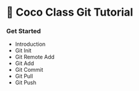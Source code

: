 # :turtle: Coco Class Git Tutorial
### **Get Started**
- Introduction
- Git Init
- Git Remote Add
- Git Add
- Git Commit
- Git Pull
- Git Push

